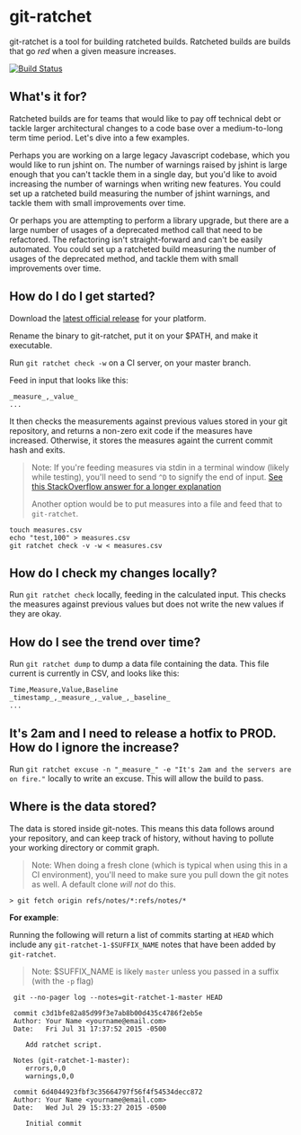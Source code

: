 # git-ratchet
git-ratchet is a tool for building ratcheted builds. Ratcheted builds are builds that go *red* when a given measure increases.

[![Build Status](https://travis-ci.org/iangrunert/git-ratchet.svg?branch=master)](https://travis-ci.org/iangrunert/git-ratchet)

## What's it for?
Ratcheted builds are for teams that would like to pay off technical debt or tackle larger architectural changes to a code base over a medium-to-long term time period. Let's dive into a few examples.

Perhaps you are working on a large legacy Javascript codebase, which you would like to run jshint on. The number of warnings raised by jshint is large enough that you can't tackle them in a single day, but you'd like to avoid increasing the number of warnings when writing new features. You could set up a ratcheted build measuring the number of jshint warnings, and tackle them with small improvements over time.

Or perhaps you are attempting to perform a library upgrade, but there are a large number of usages of a deprecated method call that need to be refactored. The refactoring isn't straight-forward and can't be easily automated. You could set up a ratcheted build measuring the number of usages of the deprecated method, and tackle them with small improvements over time.

## How do I do I get started?

Download the [latest official release](https://github.com/iangrunert/git-ratchet/releases/latest) for your platform.

Rename the binary to git-ratchet, put it on your $PATH, and make it executable.

Run ```git ratchet check -w``` on a CI server, on your master branch.

Feed in input that looks like this:

```
_measure_,_value_
...
```

It then checks the measurements against previous values stored in your git repository, and returns a non-zero exit code if the measures have increased. Otherwise, it stores the measures againt the current commit hash and exits.

> Note: If you're feeding measures via stdin in a terminal window (likely while testing), you'll need to send `^D` to signify the end of input. [See this StackOverflow answer for a longer explanation](http://unix.stackexchange.com/questions/16333/how-to-signal-the-end-of-stdin-input-in-bash)
>
> Another option would be to put measures into a file and feed that to `git-ratchet`.
```
touch measures.csv
echo "test,100" > measures.csv
git ratchet check -v -w < measures.csv
```

## How do I check my changes locally?

Run ```git ratchet check``` locally, feeding in the calculated input. This checks the measures against previous values but does not write the new values if they are okay.

## How do I see the trend over time?

Run ```git ratchet dump``` to dump a data file containing the data. This file current is currently in CSV, and looks like this:

```
Time,Measure,Value,Baseline
_timestamp_,_measure_,_value_,_baseline_
...
```

## It's 2am and I need to release a hotfix to PROD. How do I ignore the increase?

Run ```git ratchet excuse -n "_measure_" -e "It's 2am and the servers are on fire."``` locally to write an excuse. This will allow the build to pass.

## Where is the data stored?

The data is stored inside git-notes. This means this data follows around your repository, and can keep track of history, without having to pollute your working directory or commit graph.

> Note: When doing a fresh clone (which is typical when using this in a CI environment), you'll need to make sure you pull down the git notes as well. A default clone *will not* do this. 
```
> git fetch origin refs/notes/*:refs/notes/*
```

**For example**:

Running the following will return a list of commits starting at `HEAD` which include any `git-ratchet-1-$SUFFIX_NAME` notes that have been added by `git-ratchet`.
> Note: $SUFFIX_NAME is likely `master` unless you passed in a suffix (with the `-p` flag)

```
 git --no-pager log --notes=git-ratchet-1-master HEAD

 commit c3d1bfe82a85d99f3e7ab8b00d435c4786f2eb5e
 Author: Your Name <yourname@email.com>
 Date:   Fri Jul 31 17:37:52 2015 -0500

    Add ratchet script.

 Notes (git-ratchet-1-master):
    errors,0,0
    warnings,0,0

 commit 6d4044923fbf3c35664797f56f4f54534decc872
 Author: Your Name <yourname@email.com>
 Date:   Wed Jul 29 15:33:27 2015 -0500

    Initial commit
```
